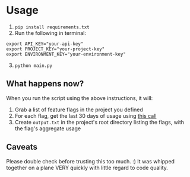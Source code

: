 # Usage

1. `pip install requirements.txt`
2. Run the following in terminal:
```
export API_KEY="your-api-key"
export PROJECT_KEY="your-project-key"
export ENVIRONMENT_KEY="your-environment-key"
```
3. `python main.py`

## What happens now?
When you run the script using the above instructions, it will:
1. Grab a list of feature flags in the project you defined
2. For each flag, get the last 30 days of usage using [this call](https://apidocs.launchdarkly.com/tag/Account-usage-(beta)/#operation/getEvaluationsUsage)
3. Create `output.txt` in the project's root directory listing the flags, with the flag's aggregate usage

## Caveats
Please double check before trusting this too much. :) It was whipped together on a plane VERY quickly with little regard to code quality.